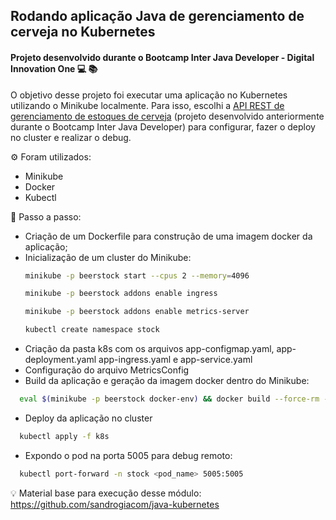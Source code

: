 ## Rodando aplicação Java de gerenciamento de cerveja no Kubernetes

#### Projeto desenvolvido durante o Bootcamp Inter Java Developer - Digital Innovation One 💻 📚

O objetivo desse projeto foi executar uma aplicação no Kubernetes utilizando o Minikube localmente. 
Para isso, escolhi a [API REST de gerenciamento de estoques de cerveja](https://github.com/andressaOlimpia/beer-stock-api) (projeto desenvolvido anteriormente durante o Bootcamp Inter Java Developer) para configurar, fazer o deploy no
cluster e realizar o debug.

⚙️ Foram utilizados:
* Minikube
* Docker
* Kubectl

👣 Passo a passo:
* Criação de um Dockerfile para construção de uma imagem docker da aplicação;
* Inicialização de um cluster do Minikube:
  ``` bash
  minikube -p beerstock start --cpus 2 --memory=4096
  ```
  ``` bash
  minikube -p beerstock addons enable ingress
  ```
  ``` bash
  minikube -p beerstock addons enable metrics-server
  ```
  ``` bash
  kubectl create namespace stock
  ```
* Criação da pasta k8s com os arquivos app-configmap.yaml, app-deployment.yaml app-ingress.yaml e app-service.yaml
* Configuração do arquivo MetricsConfig
* Build da aplicação e geração da imagem docker dentro do Minikube:
``` bash
  eval $(minikube -p beerstock docker-env) && docker build --force-rm -t java-k8s:latest .
  ```
* Deploy da aplicação no cluster
``` bash
  kubectl apply -f k8s
  ```
* Expondo o pod na porta 5005 para debug remoto:
``` bash
  kubectl port-forward -n stock <pod_name> 5005:5005
  ```

:bulb: Material base para execução desse módulo:
https://github.com/sandrogiacom/java-kubernetes





  